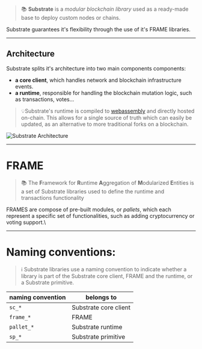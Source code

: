 > 📚 **Substrate** is a *modular blockchain library* used as a ready-made base to deploy custom nodes or chains.

Substrate guarantees it's flexibility through the use of it's FRAME libraries.

---
## Architecture

Substrate splits it's architecture into two main components components:

- **a core client**, which handles network and blockchain infrastructure events.
- **a runtime**, responsible for handling the blockchain mutation logic, such as transactions, votes...

> 💡Substrate's runtime is compiled to [webassembly](https://webassembly.org/) and directly hosted on-chain. This allows for a single source of truth which can easily be updated, as an alternative to more traditional forks on a blockchain.

![Substrate Architecture](https://docs.substrate.io/static/dae77f7ece855ad265b5c93651f4881b/5c636/libraries.avif)

---
# FRAME

> 📚 The **F**ramework for **R**untime **A**ggregation of **M**odularized **E**ntities is a set of Substrate libraries used to define the runtime and transactions functionality

FRAMES are compose of pre-built modules, or *pallets*, which each represent a specific set of functionalities, such as adding cryptocurrency or voting support.\

---
# Naming conventions: 

> ℹ️ Substrate libraries use a naming convention to indicate whether a library is part of the Substrate core client, FRAME and the runtime, or a Substrate primitive.

| naming convention | belongs to            |
| ----------------- | --------------------- |
| `sc_*`            | Substrate core client |
| `frame_*`         | FRAME                 |
| `pallet_*`        | Substrate runtime     |
| `sp_*`                  | Substrate primitive                      |